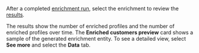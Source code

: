 After a completed [enrichment run](../enrichment-hub.md#run-or-refresh-an-enrichment), select the enrichment to review the [results](../enrichment-hub.md#enrichment-results). 

The results show the number of enriched profiles and the number of enriched profiles over time. The **Enriched customers preview** card shows a sample of the generated enrichment entity. To see a detailed view, select **See more** and select the **Data** tab.